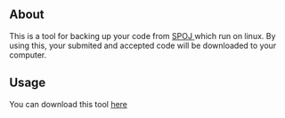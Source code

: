 <h2> About </h2>
    This is a tool for backing up your code from <a href="vn.spoj.com"> SPOJ </a> which run on linux.
    By using this, your submited and accepted code will be downloaded to your computer.
<h2> Usage </h2>
    You can download this tool <a href = "https://github.com/bangjdev/SPOJBackup_src/raw/master/spojbackup.jar"> here </a>
